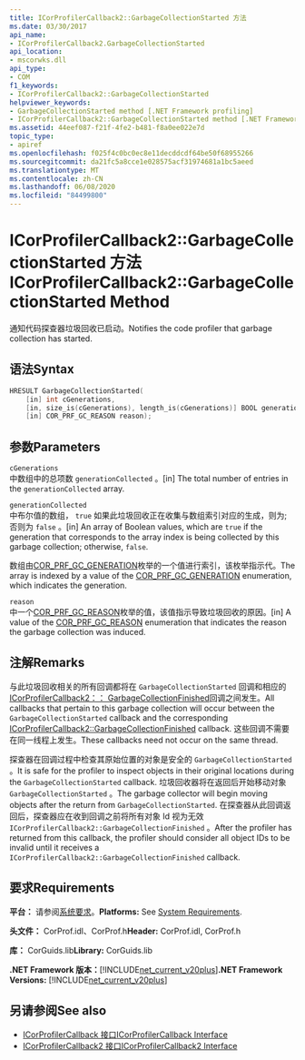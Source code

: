 ```yaml
---
title: ICorProfilerCallback2::GarbageCollectionStarted 方法
ms.date: 03/30/2017
api_name:
- ICorProfilerCallback2.GarbageCollectionStarted
api_location:
- mscorwks.dll
api_type:
- COM
f1_keywords:
- ICorProfilerCallback2::GarbageCollectionStarted
helpviewer_keywords:
- GarbageCollectionStarted method [.NET Framework profiling]
- ICorProfilerCallback2::GarbageCollectionStarted method [.NET Framework profiling]
ms.assetid: 44eef087-f21f-4fe2-b481-f8a0ee022e7d
topic_type:
- apiref
ms.openlocfilehash: f025f4c0bc0ec8e11decddcdf64be50f68955266
ms.sourcegitcommit: da21fc5a8cce1e028575acf31974681a1bc5aeed
ms.translationtype: MT
ms.contentlocale: zh-CN
ms.lasthandoff: 06/08/2020
ms.locfileid: "84499800"
---
```

# <a name="icorprofilercallback2garbagecollectionstarted-method"></a><span data-ttu-id="b15f7-102">ICorProfilerCallback2::GarbageCollectionStarted 方法</span><span class="sxs-lookup"><span data-stu-id="b15f7-102">ICorProfilerCallback2::GarbageCollectionStarted Method</span></span>
<span data-ttu-id="b15f7-103">通知代码探查器垃圾回收已启动。</span><span class="sxs-lookup"><span data-stu-id="b15f7-103">Notifies the code profiler that garbage collection has started.</span></span>  
  
## <a name="syntax"></a><span data-ttu-id="b15f7-104">语法</span><span class="sxs-lookup"><span data-stu-id="b15f7-104">Syntax</span></span>  
  
```cpp  
HRESULT GarbageCollectionStarted(  
    [in] int cGenerations,  
    [in, size_is(cGenerations), length_is(cGenerations)] BOOL generationCollected[],  
    [in] COR_PRF_GC_REASON reason);  
```  
  
## <a name="parameters"></a><span data-ttu-id="b15f7-105">参数</span><span class="sxs-lookup"><span data-stu-id="b15f7-105">Parameters</span></span>  
 `cGenerations`  
 <span data-ttu-id="b15f7-106">中数组中的总项数 `generationCollected` 。</span><span class="sxs-lookup"><span data-stu-id="b15f7-106">[in] The total number of entries in the `generationCollected` array.</span></span>  
  
 `generationCollected`  
 <span data-ttu-id="b15f7-107">中布尔值的数组， `true` 如果此垃圾回收正在收集与数组索引对应的生成，则为; 否则为 `false` 。</span><span class="sxs-lookup"><span data-stu-id="b15f7-107">[in] An array of Boolean values, which are `true` if the generation that corresponds to the array index is being collected by this garbage collection; otherwise, `false`.</span></span>  
  
 <span data-ttu-id="b15f7-108">数组由[COR_PRF_GC_GENERATION](cor-prf-gc-generation-enumeration.md)枚举的一个值进行索引，该枚举指示代。</span><span class="sxs-lookup"><span data-stu-id="b15f7-108">The array is indexed by a value of the [COR_PRF_GC_GENERATION](cor-prf-gc-generation-enumeration.md) enumeration, which indicates the generation.</span></span>  
  
 `reason`  
 <span data-ttu-id="b15f7-109">中一个[COR_PRF_GC_REASON](cor-prf-gc-reason-enumeration.md)枚举的值，该值指示导致垃圾回收的原因。</span><span class="sxs-lookup"><span data-stu-id="b15f7-109">[in] A value of the [COR_PRF_GC_REASON](cor-prf-gc-reason-enumeration.md) enumeration that indicates the reason the garbage collection was induced.</span></span>  
  
## <a name="remarks"></a><span data-ttu-id="b15f7-110">注解</span><span class="sxs-lookup"><span data-stu-id="b15f7-110">Remarks</span></span>  
 <span data-ttu-id="b15f7-111">与此垃圾回收相关的所有回调都将在 `GarbageCollectionStarted` 回调和相应的[ICorProfilerCallback2：： GarbageCollectionFinished](icorprofilercallback2-garbagecollectionfinished-method.md)回调之间发生。</span><span class="sxs-lookup"><span data-stu-id="b15f7-111">All callbacks that pertain to this garbage collection will occur between the `GarbageCollectionStarted` callback and the corresponding [ICorProfilerCallback2::GarbageCollectionFinished](icorprofilercallback2-garbagecollectionfinished-method.md) callback.</span></span> <span data-ttu-id="b15f7-112">这些回调不需要在同一线程上发生。</span><span class="sxs-lookup"><span data-stu-id="b15f7-112">These callbacks need not occur on the same thread.</span></span>  
  
 <span data-ttu-id="b15f7-113">探查器在回调过程中检查其原始位置的对象是安全的 `GarbageCollectionStarted` 。</span><span class="sxs-lookup"><span data-stu-id="b15f7-113">It is safe for the profiler to inspect objects in their original locations during the `GarbageCollectionStarted` callback.</span></span> <span data-ttu-id="b15f7-114">垃圾回收器将在返回后开始移动对象 `GarbageCollectionStarted` 。</span><span class="sxs-lookup"><span data-stu-id="b15f7-114">The garbage collector will begin moving objects after the return from `GarbageCollectionStarted`.</span></span> <span data-ttu-id="b15f7-115">在探查器从此回调返回后，探查器应在收到回调之前将所有对象 Id 视为无效 `ICorProfilerCallback2::GarbageCollectionFinished` 。</span><span class="sxs-lookup"><span data-stu-id="b15f7-115">After the profiler has returned from this callback, the profiler should consider all object IDs to be invalid until it receives a `ICorProfilerCallback2::GarbageCollectionFinished` callback.</span></span>  
  
## <a name="requirements"></a><span data-ttu-id="b15f7-116">要求</span><span class="sxs-lookup"><span data-stu-id="b15f7-116">Requirements</span></span>  
 <span data-ttu-id="b15f7-117">**平台：** 请参阅[系统要求](../../get-started/system-requirements.md)。</span><span class="sxs-lookup"><span data-stu-id="b15f7-117">**Platforms:** See [System Requirements](../../get-started/system-requirements.md).</span></span>  
  
 <span data-ttu-id="b15f7-118">**头文件：** CorProf.idl、CorProf.h</span><span class="sxs-lookup"><span data-stu-id="b15f7-118">**Header:** CorProf.idl, CorProf.h</span></span>  
  
 <span data-ttu-id="b15f7-119">**库：** CorGuids.lib</span><span class="sxs-lookup"><span data-stu-id="b15f7-119">**Library:** CorGuids.lib</span></span>  
  
 <span data-ttu-id="b15f7-120">**.NET Framework 版本：**[!INCLUDE[net_current_v20plus](../../../../includes/net-current-v20plus-md.md)]</span><span class="sxs-lookup"><span data-stu-id="b15f7-120">**.NET Framework Versions:** [!INCLUDE[net_current_v20plus](../../../../includes/net-current-v20plus-md.md)]</span></span>  
  
## <a name="see-also"></a><span data-ttu-id="b15f7-121">另请参阅</span><span class="sxs-lookup"><span data-stu-id="b15f7-121">See also</span></span>

- [<span data-ttu-id="b15f7-122">ICorProfilerCallback 接口</span><span class="sxs-lookup"><span data-stu-id="b15f7-122">ICorProfilerCallback Interface</span></span>](icorprofilercallback-interface.md)
- [<span data-ttu-id="b15f7-123">ICorProfilerCallback2 接口</span><span class="sxs-lookup"><span data-stu-id="b15f7-123">ICorProfilerCallback2 Interface</span></span>](icorprofilercallback2-interface.md)
